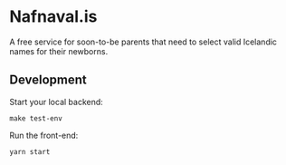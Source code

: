 # Nafnaval.is

A free service for soon-to-be parents that need to select valid Icelandic names for their newborns.

## Development

Start your local backend:

    make test-env

Run the front-end:

    yarn start
